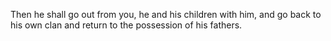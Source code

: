 Then he shall go out from you, he and his children with him, and go back to his own clan and return to the possession of his fathers.
